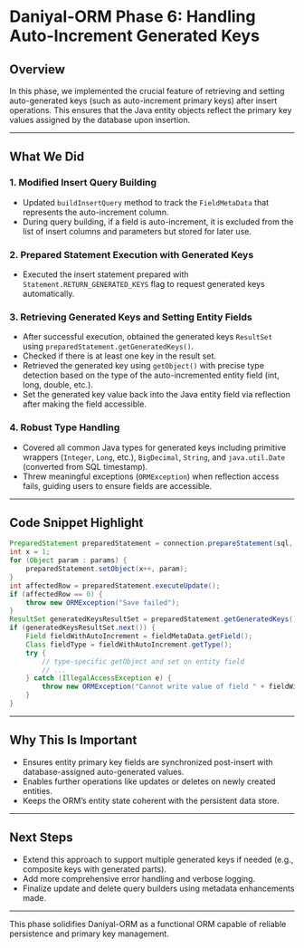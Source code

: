 # Daniyal-ORM Phase 6: Handling Auto-Increment Generated Keys

## Overview

In this phase, we implemented the crucial feature of retrieving and setting auto-generated keys (such as auto-increment primary keys) after insert operations. This ensures that the Java entity objects reflect the primary key values assigned by the database upon insertion.

---

## What We Did

### 1. Modified Insert Query Building  
- Updated `buildInsertQuery` method to track the `FieldMetaData` that represents the auto-increment column.  
- During query building, if a field is auto-increment, it is excluded from the list of insert columns and parameters but stored for later use.

### 2. Prepared Statement Execution with Generated Keys  
- Executed the insert statement prepared with `Statement.RETURN_GENERATED_KEYS` flag to request generated keys automatically.

### 3. Retrieving Generated Keys and Setting Entity Fields  
- After successful execution, obtained the generated keys `ResultSet` using `preparedStatement.getGeneratedKeys()`.  
- Checked if there is at least one key in the result set.  
- Retrieved the generated key using `getObject()` with precise type detection based on the type of the auto-incremented entity field (int, long, double, etc.).  
- Set the generated key value back into the Java entity field via reflection after making the field accessible.

### 4. Robust Type Handling  
- Covered all common Java types for generated keys including primitive wrappers (`Integer`, `Long`, etc.), `BigDecimal`, `String`, and `java.util.Date` (converted from SQL timestamp).  
- Threw meaningful exceptions (`ORMException`) when reflection access fails, guiding users to ensure fields are accessible.

---

## Code Snippet Highlight

```java
PreparedStatement preparedStatement = connection.prepareStatement(sql, Statement.RETURN_GENERATED_KEYS);
int x = 1;
for (Object param : params) {
    preparedStatement.setObject(x++, param);
}
int affectedRow = preparedStatement.executeUpdate();
if (affectedRow == 0) {
    throw new ORMException("Save failed");
}
ResultSet generatedKeysResultSet = preparedStatement.getGeneratedKeys();
if (generatedKeysResultSet.next()) {
    Field fieldWithAutoIncrement = fieldMetaData.getField();
    Class fieldType = fieldWithAutoIncrement.getType();
    try {
        // type-specific getObject and set on entity field
        // ...
    } catch (IllegalAccessException e) {
        throw new ORMException("Cannot write value of field " + fieldWithAutoIncrement.getName());
    }
}
```

---

## Why This Is Important

- Ensures entity primary key fields are synchronized post-insert with database-assigned auto-generated values.  
- Enables further operations like updates or deletes on newly created entities.  
- Keeps the ORM’s entity state coherent with the persistent data store.

---

## Next Steps

- Extend this approach to support multiple generated keys if needed (e.g., composite keys with generated parts).  
- Add more comprehensive error handling and verbose logging.  
- Finalize update and delete query builders using metadata enhancements made.

---

This phase solidifies Daniyal-ORM as a functional ORM capable of reliable persistence and primary key management.
